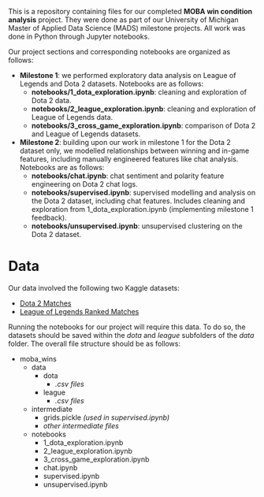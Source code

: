 This is a repository containing files for our completed **MOBA win condition analysis** project. They were done as part of our University of Michigan Master of Applied Data Science (MADS) milestone projects. All work was done in Python through Jupyter notebooks.

Our project sections and corresponding notebooks are organized as follows:

- **Milestone 1**: we performed exploratory data analysis on League of Legends and Dota 2 datasets. Notebooks are as follows:
	- **notebooks/1_dota_exploration.ipynb**: cleaning and exploration of Dota 2 data.
	- **notebooks/2_league_exploration.ipynb**: cleaning and exploration of League of Legends data.
	- **notebooks/3_cross_game_exploration.ipynb**: comparison of Dota 2 and League of Legends datasets.
- **Milestone 2**: building upon our work in milestone 1 for the Dota 2 dataset only, we modelled relationships between winning and in-game features, including manually engineered features like chat analysis. Notebooks are as follows:
	- **notebooks/chat.ipynb**: chat sentiment and polarity feature engineering on Dota 2 chat logs.
	- **notebooks/supervised.ipynb**: supervised modelling and analysis on the Dota 2 dataset, including chat features. Includes cleaning and exploration from 1_dota_exploration.ipynb (implementing milestone 1 feedback).
	- **notebooks/unsupervised.ipynb**: unsupervised clustering on the Dota 2 dataset.

# Data

Our data involved the following two Kaggle datasets:

- [Dota 2 Matches](https://www.kaggle.com/datasets/devinanzelmo/dota-2-matches)
- [League of Legends Ranked Matches](https://www.kaggle.com/datasets/paololol/league-of-legends-ranked-matches)

Running the notebooks for our project will require this data. To do so, the datasets should be saved within the *dota* and *league* subfolders of the *data* folder. The overall file structure should be as follows:

- moba_wins
	- data
		- dota
			- *.csv files*
		- league
			- *.csv files*
	- intermediate
		- grids.pickle *(used in supervised.ipynb)*
		- *other intermediate files*
	- notebooks
		- 1_dota_exploration.ipynb
		- 2_league_exploration.ipynb
		- 3_cross_game_exploration.ipynb
		- chat.ipynb
		- supervised.ipynb
		- unsupervised.ipynb
